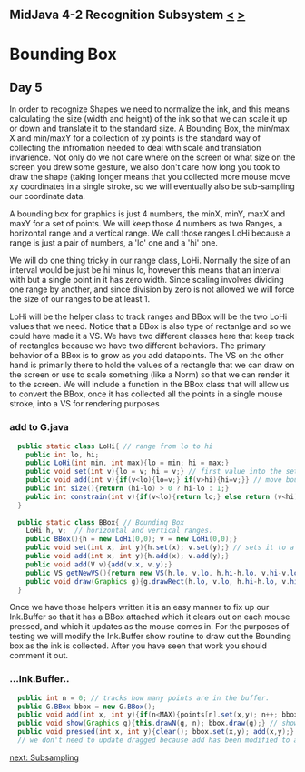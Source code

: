 ## MidJava 4-2 Recognition Subsystem [&LT;](MJ0401.md) [&GT;](MJ0403.md)

# Bounding Box

## Day 5
In order to recognize Shapes we need to normalize the ink, and this means calculating the size (width and height) of the ink so that we can scale it up or down and translate it to the standard size. A Bounding Box, the min/max X and min/maxY for a collection of xy points is the standard way of collecting the infromation needed to deal with scale and translation invarience. Not only do we not care where on the screen or what size on the screen you drew some gesture, we also don't care how long you took to draw the shape (taking longer means that you collected more mouse move xy coordinates in a single stroke, so we will eventually also be sub-sampling our coordinate data.

A bounding box for graphics is just 4 numbers, the minX, minY, maxX and maxY for a set of points. We will keep those 4 numbers as two Ranges, a horizontal range and a vertical range. We call those ranges LoHi because a range is just a pair of numbers, a 'lo' one and a 'hi' one. 

We will do one thing tricky in our range class, LoHi. Normally the size of an interval would be just be hi minus lo, however this means that an interval with but a single point in it has zero width. Since scaling involves dividing one range by another, and since division by zero is not allowed we will force the size of our ranges to be at least 1.

LoHi will be the helper class to track ranges and BBox will be the two LoHi values that we need. Notice that a BBox is also type of rectanlge and so we could have made it a VS. We have two different classes here that keep track of rectangles because we have two different behaviors. The primary behavior of a BBox is to grow as you add datapoints. The VS on the other hand is primarily there to hold the values of a rectangle that we can draw on the screen or use to scale something (like a Norm) so that we can render it to the screen. We will include a function in the BBox class that will allow us to convert the BBox, once it has collected all the points in a single mouse stroke, into a VS for rendering purposes

### add to G.java
```java
  public static class LoHi{ // range from lo to hi
    public int lo, hi;
    public LoHi(int min, int max){lo = min; hi = max;}
    public void set(int v){lo = v; hi = v;} // first value into the set
    public void add(int v){if(v<lo){lo=v;} if(v>hi){hi=v;}} // move bounds if necessary
    public int size(){return (hi-lo) > 0 ? hi-lo : 1;}
    public int constrain(int v){if(v<lo){return lo;} else return (v<hi)?v:hi;}
  }
  
  public static class BBox{ // Bounding Box
    LoHi h, v;  // horizontal and vertical ranges.
    public BBox(){h = new LoHi(0,0); v = new LoHi(0,0);}
    public void set(int x, int y){h.set(x); v.set(y);} // sets it to a single point
    public void add(int x, int y){h.add(x); v.add(y);}
    public void add(V v){add(v.x, v.y);}
    public VS getNewVS(){return new VS(h.lo, v.lo, h.hi-h.lo, v.hi-v.lo);}
    public void draw(Graphics g){g.drawRect(h.lo, v.lo, h.hi-h.lo, v.hi-v.lo);}
  }
```

Once we have those helpers written it is an easy manner to fix up our Ink.Buffer so that it has a BBox attached which it clears out on each mouse pressed, and which it updates as the mouse comes in. For the purposes of testing we will modify the Ink.Buffer show routine to draw out the Bounding box as the ink is collected. After you have seen that work you should comment it out.

###  ...Ink.Buffer..
```java
  public int n = 0; // tracks how many points are in the buffer.
  public G.BBox bbox = new G.BBox();
  public void add(int x, int y){if(n<MAX){points[n].set(x,y); n++; bbox.add(x,y);}} // update bbox too
  public void show(Graphics g){this.drawN(g, n); bbox.draw(g);} // show bbox for now to test
  public void pressed(int x, int y){clear(); bbox.set(x,y); add(x,y);} // first point resets bbox
  // we don't need to update dragged because add has been modified to add to the bbox as well.  
```

[next: Subsampling](MJ0403.md)
